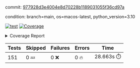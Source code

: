 commit: [977928d3e4004e8d70228b1189031055f36cd97a](https://github.com/rcmdnk/homebrew-file/tree/977928d3e4004e8d70228b1189031055f36cd97a)

condition: branch=main, os=macos-latest, python_version=3.10

[![test](https://github.com/rcmdnk/homebrew-file/actions/workflows/test.yml/badge.svg)](https://github.com/rcmdnk/homebrew-file/actions/runs/11985369305)
<a href="https://github.com/rcmdnk/homebrew-file/blob/977928d3e4004e8d70228b1189031055f36cd97a/README.md"><img alt="Coverage" src="https://img.shields.io/badge/Coverage-0%25-red.svg" /></a><details><summary>Coverage Report </summary><table><tr><th>File</th><th>Stmts</th><th>Miss</th><th>Cover</th><th>Missing</th></tr><tbody><tr><td colspan="5"><b>src/brew_file</b></td></tr><tr><td>&nbsp; &nbsp;<a href="https://github.com/rcmdnk/homebrew-file/blob/977928d3e4004e8d70228b1189031055f36cd97a/src/brew_file/__init__.py">\_\_init\_\_.py</a></td><td>3</td><td>3</td><td>0%</td><td><a href="https://github.com/rcmdnk/homebrew-file/blob/977928d3e4004e8d70228b1189031055f36cd97a/src/brew_file/__init__.py#L1-L4">1&ndash;4</a></td></tr><tr><td>&nbsp; &nbsp;<a href="https://github.com/rcmdnk/homebrew-file/blob/977928d3e4004e8d70228b1189031055f36cd97a/src/brew_file/brew_file.py">brew_file.py</a></td><td>1245</td><td>1245</td><td>0%</td><td><a href="https://github.com/rcmdnk/homebrew-file/blob/977928d3e4004e8d70228b1189031055f36cd97a/src/brew_file/brew_file.py#L1-L2314">1&ndash;2314</a></td></tr><tr><td>&nbsp; &nbsp;<a href="https://github.com/rcmdnk/homebrew-file/blob/977928d3e4004e8d70228b1189031055f36cd97a/src/brew_file/brew_helper.py">brew_helper.py</a></td><td>222</td><td>222</td><td>0%</td><td><a href="https://github.com/rcmdnk/homebrew-file/blob/977928d3e4004e8d70228b1189031055f36cd97a/src/brew_file/brew_helper.py#L1-L373">1&ndash;373</a></td></tr><tr><td>&nbsp; &nbsp;<a href="https://github.com/rcmdnk/homebrew-file/blob/977928d3e4004e8d70228b1189031055f36cd97a/src/brew_file/brew_info.py">brew_info.py</a></td><td>393</td><td>393</td><td>0%</td><td><a href="https://github.com/rcmdnk/homebrew-file/blob/977928d3e4004e8d70228b1189031055f36cd97a/src/brew_file/brew_info.py#L1-L600">1&ndash;600</a></td></tr><tr><td>&nbsp; &nbsp;<a href="https://github.com/rcmdnk/homebrew-file/blob/977928d3e4004e8d70228b1189031055f36cd97a/src/brew_file/info.py">info.py</a></td><td>11</td><td>11</td><td>0%</td><td><a href="https://github.com/rcmdnk/homebrew-file/blob/977928d3e4004e8d70228b1189031055f36cd97a/src/brew_file/info.py#L1-L17">1&ndash;17</a></td></tr><tr><td>&nbsp; &nbsp;<a href="https://github.com/rcmdnk/homebrew-file/blob/977928d3e4004e8d70228b1189031055f36cd97a/src/brew_file/main.py">main.py</a></td><td>166</td><td>166</td><td>0%</td><td><a href="https://github.com/rcmdnk/homebrew-file/blob/977928d3e4004e8d70228b1189031055f36cd97a/src/brew_file/main.py#L1-L674">1&ndash;674</a></td></tr><tr><td>&nbsp; &nbsp;<a href="https://github.com/rcmdnk/homebrew-file/blob/977928d3e4004e8d70228b1189031055f36cd97a/src/brew_file/utils.py">utils.py</a></td><td>69</td><td>69</td><td>0%</td><td><a href="https://github.com/rcmdnk/homebrew-file/blob/977928d3e4004e8d70228b1189031055f36cd97a/src/brew_file/utils.py#L1-L133">1&ndash;133</a></td></tr><tr><td><b>TOTAL</b></td><td><b>2109</b></td><td><b>2109</b></td><td><b>0%</b></td><td>&nbsp;</td></tr></tbody></table></details>

| Tests | Skipped | Failures | Errors | Time |
| ----- | ------- | -------- | -------- | ------------------ |
| 151 | 0 :zzz: | 0 :x: | 0 :fire: | 28.663s :stopwatch: |

